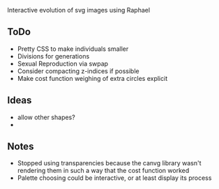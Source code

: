 Interactive evolution of svg images using Raphael

ToDo
----

- Pretty CSS to make individuals smaller
- Divisions for generations
- Sexual Reproduction via swpap
- Consider compacting z-indices if possible
- Make cost function weighing of extra circles explicit


Ideas
-----

- allow other shapes?
-


Notes
-----

- Stopped using transparencies because the canvg library wasn't rendering them
  in such a way that the cost function worked
- Palette choosing could be interactive, or at least display its process
